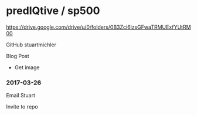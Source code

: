 # predIQtive / sp500



https://drive.google.com/drive/u/0/folders/0B3Zci6lzsGFwaTRMUExfYUtRM00


GitHub stuartmichler


Blog Post
* Get image

### 2017-03-26

Email Stuart

Invite to repo
